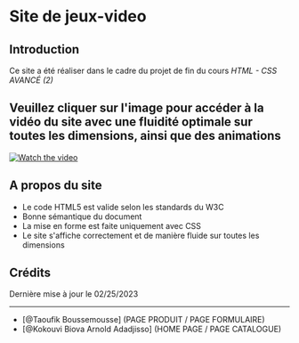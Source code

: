 # Site de jeux-video

## Introduction

Ce site a été réaliser dans le cadre du projet de fin du cours *HTML - CSS AVANCÉ (2)*

## Veuillez cliquer sur l'image pour accéder à la vidéo du site avec une fluidité optimale sur toutes les dimensions, ainsi que des animations 

[![Watch the video](https://blogger.googleusercontent.com/img/b/R29vZ2xl/AVvXsEjl7rHuWM11P8U3pyNTQw-279_uCTX7QcygtzLJm-OIAlWus24_Ml2wBkbytxX83jYLzMzufLEdzfu0yAOgxZpDvai7UqZW3yf73zj26DNJHsnGehOY7YygWzDdu42xWaC_dYIBXM03P5ZCdsvaiBDX03QH9fwKLOMOnjwZfZ1f-SnQL4zh5G3bMoIa/s16000/produit.png)](https://rr3---sn-8qu-t0ael.googlevideo.com/videoplayback?expire=1677405631&ei=P736Y_eWNYjNgwO03JKABg&ip=74.56.65.247&id=111e741444935fc6&itag=22&source=blogger&mh=-A&mm=31&mn=sn-8qu-t0ael&ms=au&mv=m&mvi=3&pl=18&susc=bl&eaua=AGNlHydycE4&mime=video/mp4&vprv=1&dur=71.587&lmt=1677376635987332&mt=1677376384&txp=1311224&sparams=expire,ei,ip,id,itag,source,susc,eaua,mime,vprv,dur,lmt&sig=AOq0QJ8wRQIgPCEIpnalJgec9BdiE62alujplZg9IDv4SQv9xi94H7ECIQCZ4LPJARWucIL5IxNBh6rlt5KGBuMi_Nka5CVUQ_DDnA%3D%3D&lsparams=mh,mm,mn,ms,mv,mvi,pl&lsig=AG3C_xAwRQIhAIk2b8ZJYfJl1JBXZMoW_n4Y_iJGZ-yoXHAH3YGz05CxAiBewp7O7YUGNEL-LviJCv_vZbPeiXV6jPfI0a9jST6MBg%3D%3D&cpn=deRXvr4xhzC3YBjc&c=WEB_EMBEDDED_PLAYER&cver=1.20230221.01.01)

## A propos du site

- Le code HTML5 est valide selon les standards du W3C
- Bonne sémantique du document
- La mise en forme est faite uniquement avec CSS
- Le site s'affiche correctement et de manière fluide sur toutes les dimensions

## Crédits

Dernière mise à jour le 02/25/2023

------------------

- [@Taoufik Boussemousse] (PAGE PRODUIT / PAGE FORMULAIRE)
- [@Kokouvi Biova Arnold Adadjisso] (HOME PAGE / PAGE CATALOGUE)

